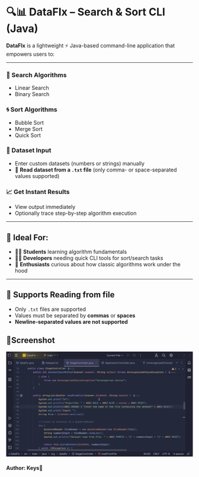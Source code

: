 # 🔍📊 DataFlx – Search & Sort CLI (Java)

**DataFlx** is a lightweight ⚡ Java-based command-line application that empowers users to:

---

### 🔎 Search Algorithms
- Linear Search
- Binary Search

### 🌀 Sort Algorithms
- Bubble Sort
- Merge Sort
- Quick Sort

### 🧮 Dataset Input
- Enter custom datasets (numbers or strings) manually
- 📂 **Read dataset from a `.txt` file** (only comma- or space-separated values supported)

### 📈 Get Instant Results
- View output immediately
- Optionally trace step-by-step algorithm execution

---

## 🎯 Ideal For:
- 👨‍🎓 **Students** learning algorithm fundamentals
- 👩‍💻 **Developers** needing quick CLI tools for sort/search tasks
- 🧠 **Enthusiasts** curious about how classic algorithms work under the hood

---

## 📁 Supports Reading from file
- Only `.txt` files are supported
- Values must be separated by **commas** or **spaces**
- **Newline-separated values are not supported**

## 📸Screenshot
![DataFlx screenshot](screenshots/DataFlx_two.gif)

#### Author: Keys🚀